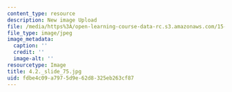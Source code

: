 ```yaml
---
content_type: resource
description: New image Upload
file: /media/https%3A/open-learning-course-data-rc.s3.amazonaws.com/15-s21-nuts-and-bolts-of-business-plans-january-iap-2014/fdbe4c09a7975d9e62d8325eb263cf87_4.2._slide_75.jpg
file_type: image/jpeg
image_metadata:
  caption: ''
  credit: ''
  image-alt: ''
resourcetype: Image
title: 4.2._slide_75.jpg
uid: fdbe4c09-a797-5d9e-62d8-325eb263cf87
---
```

